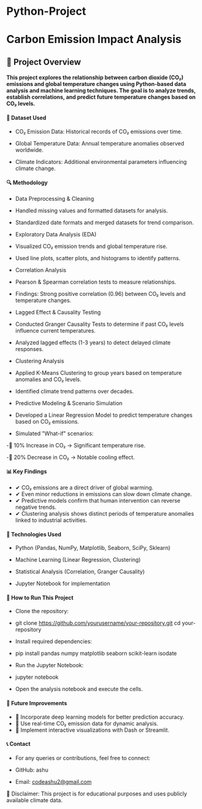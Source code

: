 # Python-Project
# Carbon Emission Impact Analysis

## 📌 Project Overview

#### This project explores the relationship between carbon dioxide (CO₂) emissions and global temperature changes using Python-based data analysis and machine learning techniques. The goal is to analyze trends, establish correlations, and predict future temperature changes based on CO₂ levels.

#### 📂 Dataset Used

- CO₂ Emission Data: Historical records of CO₂ emissions over time.

- Global Temperature Data: Annual temperature anomalies observed worldwide.

- Climate Indicators: Additional environmental parameters influencing climate change.

#### 🔍 Methodology

- Data Preprocessing & Cleaning

- Handled missing values and formatted datasets for analysis.

- Standardized date formats and merged datasets for trend comparison.

- Exploratory Data Analysis (EDA)

- Visualized CO₂ emission trends and global temperature rise.

- Used line plots, scatter plots, and histograms to identify patterns.

- Correlation Analysis

- Pearson & Spearman correlation tests to measure relationships.

- Findings: Strong positive correlation (0.96) between CO₂ levels and temperature changes.

- Lagged Effect & Causality Testing

- Conducted Granger Causality Tests to determine if past CO₂ levels influence current temperatures.

- Analyzed lagged effects (1-3 years) to detect delayed climate responses.

- Clustering Analysis

- Applied K-Means Clustering to group years based on temperature anomalies and CO₂ levels.

- Identified climate trend patterns over decades.

- Predictive Modeling & Scenario Simulation

- Developed a Linear Regression Model to predict temperature changes based on CO₂ emissions.

- Simulated "What-if" scenarios:

-🔺 10% Increase in CO₂ → Significant temperature rise.

-🔻 20% Decrease in CO₂ → Notable cooling effect.

#### 📊 Key Findings

- ✔ CO₂ emissions are a direct driver of global warming.
- ✔ Even minor reductions in emissions can slow down climate change.
- ✔ Predictive models confirm that human intervention can reverse negative trends.
- ✔ Clustering analysis shows distinct periods of temperature anomalies linked to industrial activities.

#### 🚀 Technologies Used

- Python (Pandas, NumPy, Matplotlib, Seaborn, SciPy, Sklearn)

- Machine Learning (Linear Regression, Clustering)

- Statistical Analysis (Correlation, Granger Causality)

- Jupyter Notebook for implementation

#### 📜 How to Run This Project

- Clone the repository:

- git clone https://github.com/yourusername/your-repository.git
cd your-repository

- Install required dependencies:

- pip install pandas numpy matplotlib seaborn scikit-learn isodate

- Run the Jupyter Notebook:

- jupyter notebook

- Open the analysis notebook and execute the cells.

#### 📌 Future Improvements

- 🔹 Incorporate deep learning models for better prediction accuracy.
- 🔹 Use real-time CO₂ emission data for dynamic analysis.
- 🔹 Implement interactive visualizations with Dash or Streamlit.

#### 📞 Contact

- For any queries or contributions, feel free to connect:

- GitHub: ashu

- Email: codeashu2@gmail.com

🛑 Disclaimer: This project is for educational purposes and uses publicly available climate data.
